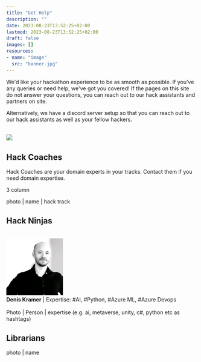 ```yaml
---
title: "Get Help"
description: ""
date: 2023-08-23T13:52:25+02:00
lastmod: 2023-08-23T13:52:25+02:00
draft: false
images: []
resources:
- name: "image"
  src: "banner.jpg"
---
```

We'd like your hackathon experience to be as smooth as possible. If you've any queries or need help, we've got you covered!
If the pages on this site do not answer your questions, you can reach out to our hack assistants and partners on site.

Alternatively, we have a discord server setup so that you can reach out to our hack assistants as well as your fellow
hackers.
      <p class="-size-m" style="margin:0">
        <br />
        <a href="https://discord.com/channels/1136239538746957894" target="_blank">
          <img src="https://assets-global.website-files.com/6257adef93867e50d84d30e2/636e0b5061df290f5892d944_full_logo_black_RGB.svg" width="200" />
        </a>
      </p>

## Hack Coaches
Hack Coaches are your domain experts in your tracks. Contact them if you need domain expertise.

3 column

photo | name | hack track


## Hack Ninjas

<p class="-size-m" style="margin:0">
    <br />
    <a href="" target="_blank">
      <img src="./Denis_picture.jpeg" width="150" />
    </a>
</p> <b>Denis Kramer</b> | Expertise: #AI, #Python, #Azure ML, #Azure Devops
<br />
<br />
Photo | Person | expertise (e.g. ai, metaverse, unity, c#, python etc as hashtags)

## Librarians

photo | name